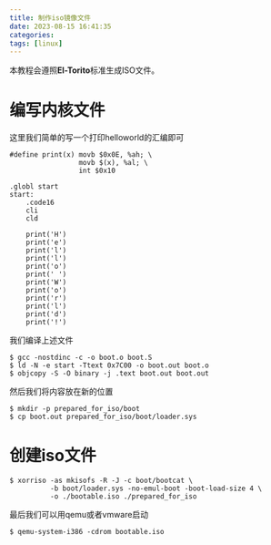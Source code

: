 ```yaml
---
title: 制作iso镜像文件
date: 2023-08-15 16:41:35
categories:
tags: [linux]
---
```


本教程会遵照**El-Torito**标准生成ISO文件。

# 编写内核文件

这里我们简单的写一个打印helloworld的汇编即可

```assembly
#define print(x) movb $0x0E, %ah; \
                 movb $(x), %al; \
                 int $0x10

.globl start
start:
    .code16
    cli
    cld

    print('H')
    print('e')
    print('l')
    print('l')
    print('o')
    print(' ')
    print('W')
    print('o')
    print('r')
    print('l')
    print('d')
    print('!')
```

我们编译上述文件

```shell
$ gcc -nostdinc -c -o boot.o boot.S
$ ld -N -e start -Ttext 0x7C00 -o boot.out boot.o
$ objcopy -S -O binary -j .text boot.out boot.out
```

然后我们将内容放在新的位置

```shell
$ mkdir -p prepared_for_iso/boot
$ cp boot.out prepared_for_iso/boot/loader.sys 
```

# 创建iso文件

```shell
$ xorriso -as mkisofs -R -J -c boot/bootcat \
          -b boot/loader.sys -no-emul-boot -boot-load-size 4 \
          -o ./bootable.iso ./prepared_for_iso
```

最后我们可以用qemu或者vmware启动

```shell
$ qemu-system-i386 -cdrom bootable.iso
```

